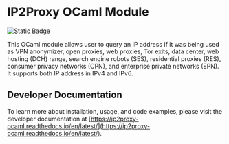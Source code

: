 # IP2Proxy OCaml Module
[![Static Badge](https://img.shields.io/badge/OPAM-ip2proxy-blue)](https://opam.ocaml.org/packages/ip2proxy/)

This OCaml module allows user to query an IP address if it was being used as VPN anonymizer, open proxies, web proxies, Tor exits, data center, web hosting (DCH) range, search engine robots (SES), residential proxies (RES), consumer privacy networks (CPN), and enterprise private networks (EPN). It supports both IP address in IPv4 and IPv6.

## Developer Documentation
To learn more about installation, usage, and code examples, please visit the developer documentation at [https://ip2proxy-ocaml.readthedocs.io/en/latest/](https://ip2proxy-ocaml.readthedocs.io/en/latest/).